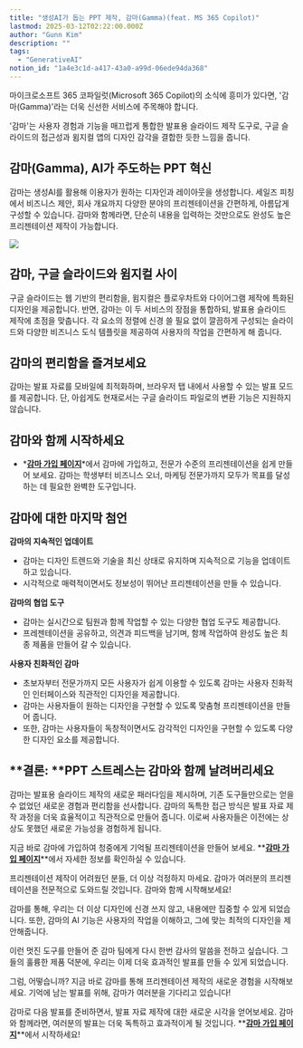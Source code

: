 ```yaml
---
title: "생성AI가 돕는 PPT 제작, 감마(Gamma)(feat. MS 365 Copilot)"
lastmod: 2025-03-12T02:22:00.000Z
author: "Gunn Kim"
description: ""
tags:
  - "GenerativeAI"
notion_id: "1a4e3c1d-a417-43a0-a99d-06ede94da368"
---
```


마이크로소프트 365 코파일럿(Microsoft 365 Copilot)의 소식에 흥미가 있다면, '감마(Gamma)'라는 더욱 신선한 서비스에 주목해야 합니다.

'감마'는 사용자 경험과 기능을 매끄럽게 통합한 발표용 슬라이드 제작 도구로, 구글 슬라이드의 접근성과 윔지컬 앱의 디자인 감각을 결합한 듯한 느낌을 줍니다.

## **감마(Gamma), AI가 주도하는 PPT 혁신**

감마는 생성AI를 활용해 이용자가 원하는 디자인과 레이아웃을 생성합니다. 세일즈 피칭에서 비즈니스 제안, 회사 개요까지 다양한 분야의 프리젠테이션을 간편하게, 아름답게 구성할 수 있습니다. 감마와 함께라면, 단순히 내용을 입력하는 것만으로도 완성도 높은 프리젠테이션 제작이 가능합니다.

![](https://prod-files-secure.s3.us-west-2.amazonaws.com/94f51666-273a-443d-bf89-42827b5b6876/5c3f3c34-377b-477c-b05a-cb68818313ab/Untitled.png?X-Amz-Algorithm=AWS4-HMAC-SHA256&X-Amz-Content-Sha256=UNSIGNED-PAYLOAD&X-Amz-Credential=ASIAZI2LB466RLPQ3W46%2F20250314%2Fus-west-2%2Fs3%2Faws4_request&X-Amz-Date=20250314T044820Z&X-Amz-Expires=3600&X-Amz-Security-Token=IQoJb3JpZ2luX2VjEJz%2F%2F%2F%2F%2F%2F%2F%2F%2F%2FwEaCXVzLXdlc3QtMiJGMEQCIG%2FHzS%2FxqiuH%2FFzfZGwHZUOj3hyB3TeAkQlNX773w9CNAiBv58H%2B7mdYmrGtUUyzPr%2BJoKURR%2BkEGCSBfVTK8TRLWCqIBAjl%2F%2F%2F%2F%2F%2F%2F%2F%2F%2F8BEAAaDDYzNzQyMzE4MzgwNSIMJOhJyiAM%2FAogzCH5KtwDqJx4CJE7qOnr%2FUl56izTOp1OHOgZadinLISGBFU2l2ptEFVFPTUwM3GQkf%2FgfZcTfpPmnNvWR7immoxjFM641buSOoKaFevjGzOzqvb9WLEMyXo5bg2N0dD1IfUtp4MfK9y2ZooVGclFVyNwk4NMLocaGxozxgoNgO7oGbhIEhi7NAq7EFr3yJ2VWN5uTa0vSLU2mkScBMbacZMSIpqiWeXxd69F34aNHtjf5pDzNYqotypr2ZhTgAkbDdpfjqvkicYj7c6rY05sKAmuWKzVt5seSiHnkXI%2BEWRujznvO0MRxm89SD0SnRW8u1oc%2BwZJwhyAReLUn7J7l7Bo2bCC%2BhteXEBDwmvKs8ryvfYuh0%2FFqPlCEjsFCg5kX96M74AxNBtG5v%2ByHmjie7YRoUJiL1u1IHhJGuCLVn79fr90EDgf1ONqkMQE9HhRz9Z74RauzcZEy2JjffrZ5ybx2WQr2k7tD%2FmwoATxgn8p6wlud2s0dUBawq3iWpx1Vmh6UzZzdfoGnAddtdio6Q%2Bf0by0HTNGABOOyNLoc4VVmgR%2FOm6xVq%2BoOiXuypoB4e0LDa3%2BLRkDDWLFudJljs809e3Cq6X4TTvnWSOx06pNIJjYQ4BvoYR%2F%2FT00bAoN9xAwi83OvgY6pgEJXE%2BFyeQzJfLLyf%2F5XKsZy4hdOiGwHiYrzyJOpKJId4Ma%2BZo6s6jZeRUfi2iJRoaLeUS3FhvicdXNqhuMfQQI7cEOOmp3P4gcj9J3vJ9TGXdFOutA2x3q2%2Fmr4F8fG0S4nBLrTeMh1wCssQQZpYNumnxY7%2B4ySCUzjzA9tAa8XQobHA6sfeQwlxInN0z54GnNxRytuXkhONtjv%2F2Qm5%2FzfLu1jXKT&X-Amz-Signature=a25597d700802a5f8a2997066ee46a7d23029ebb09b7fbc3018083b0d0c80922&X-Amz-SignedHeaders=host&x-id=GetObject)

## **감마, 구글 슬라이드와 윔지컬 사이**

구글 슬라이드는 웹 기반의 편리함을, 윔지컬은 플로우차트와 다이어그램 제작에 특화된 디자인을 제공합니다. 반면, 감마는 이 두 서비스의 장점을 통합하되, 발표용 슬라이드 제작에 초점을 맞춥니다. 각 요소의 정렬에 신경 쓸 필요 없이 깔끔하게 구성되는 슬라이드와 다양한 비즈니스 도식 템플릿을 제공하여 사용자의 작업을 간편하게 해 줍니다.

## **감마의 편리함을 즐겨보세요**

감마는 발표 자료를 모바일에 최적화하며, 브라우저 탭 내에서 사용할 수 있는 발표 모드를 제공합니다. 단, 아쉽게도 현재로서는 구글 슬라이드 파일로의 변환 기능은 지원하지 않습니다.

## **감마와 함께 시작하세요**

- *[**감마 가입 페이지**](https://gamma.app/signup?r=dqs9wg9igbbsw29)*에서 감마에 가입하고, 전문가 수준의 프리젠테이션을 쉽게 만들어 보세요. 감마는 학생부터 비즈니스 오너, 마케팅 전문가까지 모두가 목표를 달성하는 데 필요한 완벽한 도구입니다.


## 감마에 대한 마지막 첨언

**감마의 지속적인 업데이트**

- 감마는 디자인 트렌드와 기술을 최신 상태로 유지하며 지속적으로 기능을 업데이트하고 있습니다.
- 시각적으로 매력적이면서도 정보성이 뛰어난 프리젠테이션을 만들 수 있습니다.


**감마의 협업 도구**

- 감마는 실시간으로 팀원과 함께 작업할 수 있는 다양한 협업 도구도 제공합니다.
- 프레젠테이션을 공유하고, 의견과 피드백을 남기며, 함께 작업하여 완성도 높은 최종 제품을 만들어 갈 수 있습니다.


**사용자 친화적인 감마**

- 초보자부터 전문가까지 모든 사용자가 쉽게 이용할 수 있도록 감마는 사용자 친화적인 인터페이스와 직관적인 디자인을 제공합니다.
- 감마는 사용자들이 원하는 디자인을 구현할 수 있도록 맞춤형 프리젠테이션을 만들어 줍니다.
- 또한, 감마는 사용자들이 독창적이면서도 감각적인 디자인을 구현할 수 있도록 다양한 디자인 요소를 제공합니다.


## **결론: ****PPT 스트레스는 감마와 함께 날려버리세요**

감마는 발표용 슬라이드 제작의 새로운 패러다임을 제시하며, 기존 도구들만으로는 얻을 수 없었던 새로운 경험과 편리함을 선사합니다. 감마의 독특한 접근 방식은 발표 자료 제작 과정을 더욱 효율적이고 직관적으로 만들어 줍니다. 이로써 사용자들은 이전에는 상상도 못했던 새로운 가능성을 경험하게 됩니다.

지금 바로 감마에 가입하여 청중에게 기억될 프리젠테이션을 만들어 보세요. **[**감마 가입 페이지**](https://gamma.app/signup?r=dqs9wg9igbbsw29)**에서 자세한 정보를 확인하실 수 있습니다.

프리젠테이션 제작이 어려웠던 분들, 더 이상 걱정하지 마세요. 감마가 여러분의 프리젠테이션을 전문적으로 도와드릴 것입니다. 감마와 함께 시작해보세요!

감마를 통해, 우리는 더 이상 디자인에 신경 쓰지 않고, 내용에만 집중할 수 있게 되었습니다. 또한, 감마의 AI 기능은 사용자의 작업을 이해하고, 그에 맞는 최적의 디자인을 제안해줍니다.

이런 멋진 도구를 만들어 준 감마 팀에게 다시 한번 감사의 말씀을 전하고 싶습니다. 그들의 훌륭한 제품 덕분에, 우리는 이제 더욱 효과적인 발표를 만들 수 있게 되었습니다.

그럼, 어떻습니까? 지금 바로 감마를 통해 프리젠테이션 제작의 새로운 경험을 시작해보세요. 기억에 남는 발표를 위해, 감마가 여러분을 기다리고 있습니다!

감마로 다음 발표를 준비하면서, 발표 자료 제작에 대한 새로운 시각을 얻어보세요. 감마와 함께라면, 여러분의 발표는 더욱 독특하고 효과적이게 될 것입니다. **[**감마 가입 페이지**](https://gamma.app/signup?r=dqs9wg9igbbsw29)**에서 시작하세요!


